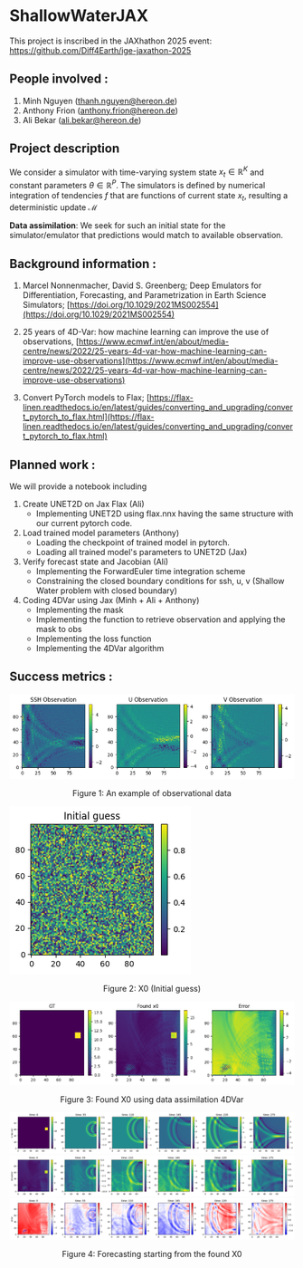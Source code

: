 # ShallowWaterJAX

This project is inscribed in the JAXhathon 2025 event: https://github.com/Diff4Earth/ige-jaxathon-2025


## People involved : 
1. Minh Nguyen (thanh.nguyen@hereon.de)
2. Anthony Frion (anthony.frion@hereon.de)
3. Ali Bekar (ali.bekar@hereon.de)

## Project description 

We consider a simulator with time-varying system state $x_t \in \mathbb{R}^K$ and constant parameters $\theta \in \mathbb{R}^P$. The simulators is defined by numerical integration of tendencies $f$ that are functions of current state $x_t$, resulting a deterministic update $\mathcal{M}$ 

**Data assimilation**: We seek for such an initial state for the simulator/emulator that predictions would match to available observation.
## Background information : 
1. Marcel Nonnenmacher, David S. Greenberg;
Deep Emulators for Differentiation, Forecasting, and Parametrization in Earth Science Simulators;  [https://doi.org/10.1029/2021MS002554](https://doi.org/10.1029/2021MS002554)

2. 25 years of 4D-Var: how machine learning can improve the use of observations, [https://www.ecmwf.int/en/about/media-centre/news/2022/25-years-4d-var-how-machine-learning-can-improve-use-observations](https://www.ecmwf.int/en/about/media-centre/news/2022/25-years-4d-var-how-machine-learning-can-improve-use-observations)

3. Convert PyTorch models to Flax; [https://flax-linen.readthedocs.io/en/latest/guides/converting_and_upgrading/convert_pytorch_to_flax.html](https://flax-linen.readthedocs.io/en/latest/guides/converting_and_upgrading/convert_pytorch_to_flax.html)
## Planned work : 
We will provide a notebook including

1. Create UNET2D on Jax Flax (Ali)
   - Implementing UNET2D using flax.nnx having the same structure with our current pytorch code.
2. Load trained model parameters (Anthony)
   - Loading the checkpoint of trained model in pytorch.
   - Loading all trained model's parameters to UNET2D (Jax)
3. Verify forecast state and Jacobian (Ali)
   - Implementing the ForwardEuler time integration scheme
   - Constraining the closed boundary conditions for ssh, u, v (Shallow Water problem with closed boundary)
4. Coding 4DVar using Jax (Minh + Ali + Anthony)
   - Implementing the mask
   - Implementing the function to retrieve observation and applying the mask to obs
   - Implementing the loss function
   - Implementing the 4DVar algorithm

## Success metrics : 
![An example of observational data](https://github.com/Diff4Earth/ige-jaxathon-2025/blob/main/projects/4dvar_with_emulators/observations.png)
                  <center><figcaption>Figure 1: An example of observational data</figcaption></center>


![X0 (Initial guess)](https://github.com/Diff4Earth/ige-jaxathon-2025/blob/main/projects/4dvar_with_emulators/initial_guess.png)
                  <center><figcaption>Figure 2: X0 (Initial guess)</figcaption>

![Found X0 using data assimilation 4DVar](https://github.com/Diff4Earth/ige-jaxathon-2025/blob/main/projects/4dvar_with_emulators/found_x0.png)
                  <center><figcaption>Figure 3: Found X0 using data assimilation 4DVar</figcaption></center>

![](https://github.com/Diff4Earth/ige-jaxathon-2025/blob/main/projects/4dvar_with_emulators/forecasting.png)
![](https://github.com/Diff4Earth/ige-jaxathon-2025/blob/main/projects/4dvar_with_emulators/forecasting2.png)
![](https://github.com/Diff4Earth/ige-jaxathon-2025/blob/main/projects/4dvar_with_emulators/forecasting3.png)
                  <center><figcaption>Figure 4: Forecasting starting from the found X0</figcaption></center>

